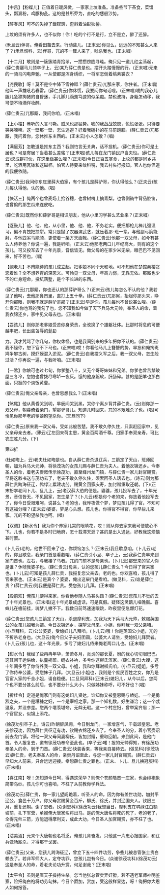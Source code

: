 <!-- { "loadSidebar": true } -->
【中吕】【粉蝶儿】正值着日暖风微，一家家上坟准备。准备些节下茶食，菜馒头，瓢漏粉，鸡豚狗彘。这的是甚所乔为，直吃的恁般沙势。

【醉春风】可不的失掉了鑞钗錍，歪斜着油髟狄髻。

上坟的须有许多人，也不似你！你！吃的个行不是行，立不是立，醉了还醉。

(禾旦云)伴哥。俺看田苗去来。行动些儿。(正末云)你见么，远远的不知甚么人来了？(禾旦慌科，云)伴哥，兀的不一簇人来了，唬杀我也。(正末唱)

【十二月】敢则是一簇簇踏青拾翠，一攒攒傍陇寻畦。俺只见一道儿红尘荡起，(薛仁贵躧马儿领卒子上，云)某乃薛仁贵是也。摆开头踏慢慢的行。(正末唱)元来的一骑马闪电奔驰。一从使都是浑身绣织，一将军怎倒着缟素裳衣？

【尧民歌】呀！莫不是空中降下雪神祗？(薛仁贵云)兀那庄家，你住者。(正末唱)他叫一声雄吼若春雷。(薛仁贵云)你休慌，我要问你句话哩。(正末唱)唬的我心儿胆儿急獐拘猪的自昏迷，手儿脚儿滴羞笃速的似呆痴。禁也波持，身躯怎动移，我可便不待酒佯妆醉。

(薛仁贵云)兀那厮，我问你咱。(正末唱)

【上小楼】蓦听的人言马嘶。威风也那猛势。唬的我战战兢兢，慌慌张张。只待要哭哭啼啼。这一壁那一壁，怎生逃避？好着我磕扑的在马前跑膝。(薛仁贵云)兀那厮，我问着你，您休推东主西的。(正末云)小人怎敢？(唱)

【满庭芳】怎敢道是推东主西？我则怕言无关典，话不投机。(薛仁贵云)你可是土居也？可是寄居？当着甚么差徭？(正末唱)孩儿每在龙门镇民户当夫役。(薛仁贵云)您成群打伙，在这里做甚么哩？(正末唱)今日正百五寒食，上坟的都是同乡共里，吃酒用瓦钵和这磁杯。怕官人待要来敛科税，我去村头行报知。官人也你但道的我便依随。

(薛仁贵云)我问你东庄里薛大伯家，有个孩儿是薛驴哥，你认得他么？(正夫云)孩儿每认得他，认的他。(唱)

【快活三】俺两个也曾麦场上拾谷穗，也曾树梢上摘青梨。也曾倒骑牛背品腔笛，也曾偷的那生瓜来连皮吃。

(薛仁贵云)既然你和薛驴哥是相识朋友，他从小里习学甚么艺业来？(正末唱)

【迓鼓儿】他、他、他，从小里，他、他、他，不务老实。便把那枪儿棒儿强温习，偏不肯拽把扶犁。常只是抛了农器演武艺，就压着那-班一辈。与他副弓箭能射，与他匹劣马能骑，更使着一条方天画戟。(薛仁贵云)他那一双父母，如今有甚么人侍养他？你说一遍，我是听咱。(正末云)他那老两口儿年纪高大，则有的这个孩儿，可又投军去了十年光景，音信皆无。做父母的在家少米无柴，眼巴巴不见回来，好不苦也。(唱)

【鲍老儿】不甫能待的孩儿成立起，把爹娘不同个天和地。可不知他在楚馆秦楼贪恋着谁？全不想养育的深恩义。可怜见一双父母，年高力弱，无靠无依。那厮也少不的亡身短命，投坑落堑，是个不长进的东西。

(薛仁贵云)兀那厮，你也还认的那薛驴哥么？(正末云)孩儿每怎么不认的他？我若见了他呵，去他那鼻凹里，直打上五十拳。(薛仁贵云)兀那厮，抬起你那头来，睁开你那眼，则我不就是薛驴哥那？(正末云)早是你，孩儿每也不曾说甚么哩。(薛仁贵云)你也骂的我勾了也，您不知我如今做了天下兵马大元帅，奉圣人的命，着我衣锦还乡，家中见父母去也。(正末唱)

【耍孩儿】则你那老爹娘受苦你身荣贵，全改换了个雄躯壮体。比那时将息的可便越丰肥，长出些苫辱的髭髟

力。我才咒骂了你几句，你权休怪，也是我间别来的多年把你不认的。(薛仁贵云)我不怪你，恕下官不下马也。(正末唱)哎！你看他马儿上簪簪的势，早忘和俺掏斑鸠争攀古树，摸虾蟆混入淤泥。(薛仁贵云)自我投义军之后，我一双父母，怎生般过活？你再说一遍，与我听咱。(正末唱)

【一煞】你娘可也过七旬，你爹整八十，又无个哥哥妹妹和兄弟。你爹也曾苦禁破屋三冬冷，您娘也曾拨尽寒垆一夜灰。饿的他身躯软，肝肠碎。甚的是肥羊也那白面，只捱的个淡饭黄虀。

(薛仁贵云)俺父亲母亲，也曾思想我么？(正末唱)

【煞尾】他从黄昏哭到明，早辰间哭到黑，哭你个离乡背井薛仁贵。(云)则你那一双父母，朝暮倚着柴门，望那驴哥儿。知道几时回来，兀的不艰难杀了也。(唱)可怜见你那年老的爹娘盼望杀你。(天旦同下)

(薛仁贵云)原来我一双父母，受如此般苦楚。我不敢久停久住，只索赶回家中，见父亲母亲去者。(薄云)辽左回来荷主恩，黄金百两酒千尊。归家手奉双亲寿，可比农庄胜几分。(下)

第四折

(杜如晦上，云)老夫杜如晦是也。自从薛仁贵杀退辽兵，三箭定了天山，班师回朝，加为兵马大元帅，将徐茂功的女孩儿赐与薛仁贵为夫人。着他衣锦还乡。今奉圣人的命，着老夫赍敕传示徐茂功，直至绛州龙门镇，与薛仁贵一家儿封官赐赏。早将这敕书送与茂功去了，老夫不敢久停久住，须索回圣人话去也。(诗云)则为那薛仁贵跨海征辽，鸭绿江累建功劳。赐黄金回家庆寿，加封赠重取还朝。(下)(正末扮孛老同卜儿、旦儿上，云)老汉薛大伯的便是。婆婆，孩儿投军去了，十年光景，音信皆无，不见回家，怎生是了？(卜儿云)都是你个老的来，你放着他投军去了，你今日受艰难呵，说甚么？老的也，我昨夜做个梦，梦见孩儿得了官，不知可有这福分哩？(正末云)婆婆，梦是心头想。孩儿也，你得官不得官，你早些儿来家。兀的不盼望杀我也呵。(唱)

【双调】【新水令】我为你个养家儿哭的眼睛花，哎！则从你去家来我可便放心不下。儿也，你若不是多时归地府，怎十载滞天涯？甚的是出入通达，好教我这烦恼甚时罢。

(卜儿云)老的，他世不回来了也，你烦恼怎么？(正末云)我且歇息咱。(卜儿云)老的，你且歇息，我柴门首是看觑咱。(薛仁贵引小旦、卒子上，云)我薛仁贵早来到家门首也。左右，与我接了马者。兀的门前不是母亲也。(卜儿云)那壁来的官人你是谁？休唬我婆子也。(薛仁贵云)母亲，认的您孩儿薛仁贵么？今日得了官来家也。(卜儿云)可知是孩儿薛仁贵，我报复您父亲去。老的也。你欢喜咱，孩儿得了官来家也。(正末云)是真个？婆婆，俺出这柴门是看咱。(做见科，云)谁是薛仁贵？(薛仁贵云)则我便是薛仁贵。受您孩儿几拜。(正末唱)

【殿前欢】俺孩儿便得来家，你看他参随人马甚头踏？(薛仁贵云)您孩儿不觉的去了十年光景也。(正末唱)这十年光景成虚话，可是真假。疑怪这灵鹊儿噪晚衙。喜蛛儿在檐前挂，魂梦儿撇不下。我数日前笃速速眼跳，昨夜里便急爆灯花。

(薛仁贵云)您孩儿三箭定了天山，杀退摩利支，加我为天下兵马大元帅，敕赐英国公的女孩儿招我为婿。今日衣锦还乡，探望父母来。小姐，你拜我一双父亲咱。(小旦拜科，云)公公婆婆，受媳妇儿八拜咱。(卜儿云)哦！你是英国公小姐，兀的不折杀老身也。(大旦云)俺今日父子夫妇团圆，公婆大人请坐，受媳妇儿拜贺者。(卜儿云)孩儿也，这十年光景，多亏了媳妇儿侍来俺老两口儿也。(正末唱)

【甜水令】我经了些冉冉年华，萧萧冬月，炎炎的那长夏，盼的我心切切眼巴巴。这其间干运供给，执虀捥菜。缝衣补衲，多亏你这柳氏浑家。(薛仁贵云)大嫂，这十年间多亏了你侍养我一双父母。小姐，我和你拜谢柳氏咱。(小旦云)姐姐，多亏了你侍奉公婆，受您妹子几拜。(大旦云)小姐也，我则是个庶民百姓之女，你乃是官宦人家的千金小姐，请自稳便。(二旦同拜科)(正末云)媳妇儿，从今以后，您两个也不要分甚么前后，也不要分什么大小，只做姊妹称呼，可不好也？(唱)

【折桂令】定道是俺家门则有这媳妇儿贤达，谁知你又被皇恩赐与娇娃。一个是勇烈之夫，一个是糟糠之妇，一个是宰相之家。那一个知礼数，好生谦洽；这一个忒温泉，并没参差。您两个堪羡堪夸，无衅无瑕。这一个村庄妇，曾举案齐眉；那一个官宦女，似锦上添花。

(徐茂功引卒子上，诗云)昨朝辞凤阙，今日到龙门。一家增喜气，千载颂皇恩。老夫徐茂功，因为薛仁贵征辽有功，钦赐衣锦还乡去了。今奉圣人的分，着小官赍诏前去龙门镇，将他一双父母同妻柳氏，皆加封赠，重取回朝。来到此间，是他门首。令人报复去，道有徐茂功奉命至此也。(卒子云)喏！报的元帅得知，有徐茂功奉圣人的命，到于门首。(薛仁贵云)快装香来，等我亲自接待去。(做见科)(徐茂功云)薛仁贵，老夫奉圣人的命，亲赍丹诏至此，与您一家儿封官赐赏。(薛仁贵云)早知大人前来，只合远远迎接。幸恕薛仁贵之罪也。(正末、卜儿、旦儿换冠服科)(正末唱)

【喜江南】呀！怎知道今日呵，得遇这荣华？则俺个苍颜皓首一庄家，也会绯袍象简带乌纱。孩儿你可也喜咱，不枉了从前教你学兵法。

(徐茂功云)薛仁贵，你一家儿望阙跪着，听圣人的命。因为你有盖世功勋，加封平辽公，食邑十万户。你父母赏赐黄金百斤，柳氏、徐氏，并封辽国夫人。钦限三月，重复还朝。谢了恩者。(众谢恩科)(徐茂功云)我想当日，摩利支在鸭绿江白额坡前，扎下军营，单搦俺大唐家名将出马。是的俺大唐名将死的死了，老的老了，全得元帅三箭，方能退得摩利支，成此大功。今日圣人加官赐赏，亦不枉了也。(正末唱)

【沽美酒】元来个大唐朝也名将乏，俺孩儿肯奋发，只他这一片忠心报国家，和辽兵做场厮杀，才得那干戈罢。

(薛仁贵云)父亲，您孩儿跨海征辽，曾立下五十四件功劳，争些儿被总管张士贵白赖去了。若非军师大人，定夺功罪，您孩儿岂有今日。(众谢徐茂功科)(徐茂功云)这是奉圣人的命，着老夫论功升赏。何足谢哉？(正末唱)

【太平令】虽则是唐天子操持生杀。怎当他张总管卖弄奸猾。若不遇老军师神明鉴察，险把俺白袍将功劳勾抹。今日个爵加，赏加，受这般样显达，呀！俺把你大恩人如何报答。

